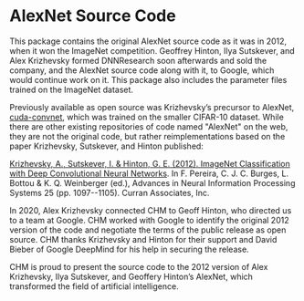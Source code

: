# AlexNet Source Code



This package contains the original AlexNet source code as it was in 2012, when it won the ImageNet competition. Geoffrey Hinton, Ilya Sutskever, and Alex Krizhevsky formed DNNResearch soon afterwards and sold the company, and the AlexNet source code along with it, to Google, which would continue work on it. This package also includes the parameter files trained on the ImageNet dataset.

Previously available as open source was Krizhevsky’s precursor to AlexNet, [cuda-convnet](https://code.google.com/archive/p/cuda-convnet/), which was trained on the smaller CIFAR-10 dataset. While there are other existing repositories of code named "AlexNet" on the web, they are not the original code, but rather reimplementations based on the paper Krizhevsky, Sutskever, and Hinton published:

[Krizhevsky, A., Sutskever, I. & Hinton, G. E. (2012). ImageNet Classification with Deep Convolutional Neural Networks](https://proceedings.neurips.cc/paper_files/paper/2012/file/c399862d3b9d6b76c8436e924a68c45b-Paper.pdf). In F. Pereira, C. J. C. Burges, L. Bottou & K. Q. Weinberger (ed.), Advances in Neural Information Processing Systems 25 (pp. 1097--1105). Curran Associates, Inc.

In 2020, Alex Krizhevsky connected CHM to Geoff Hinton, who directed us to a team at Google. CHM worked with Google to identify the original 2012 version of the code and negotiate the terms of the public release as open source. CHM thanks Krizhevsky and Hinton for their support and David Bieber of Google DeepMind for his help in securing the release.

CHM is proud to present the source code to the 2012 version of Alex Krizhevsky, Ilya Sutskever, and Geoffery Hinton’s AlexNet, which transformed the field of artificial intelligence.

